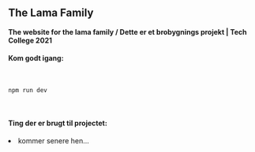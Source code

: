 ## The Lama Family

<strong>The website for the lama family / Dette er et brobygnings projekt | Tech College 2021</strong>

#### Kom godt igang:

<br>

```bash
npm run dev
```

<br>

#### Ting der er brugt til projectet:

<li>kommer senere hen...</li>
